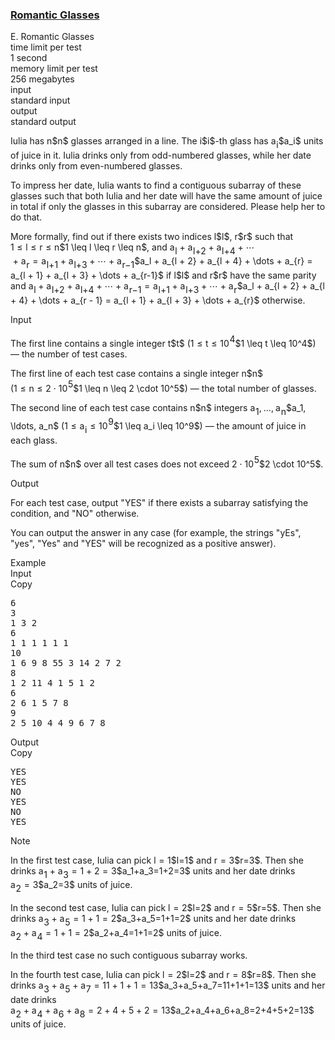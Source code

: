 <h3><a href="https://codeforces.com/contest/1915/problem/E" target="_blank" rel="noopener noreferrer">Romantic Glasses</a></h3>

<div class="header"><div class="title">E. Romantic Glasses</div><div class="time-limit"><div class="property-title">time limit per test</div>1 second</div><div class="memory-limit"><div class="property-title">memory limit per test</div>256 megabytes</div><div class="input-file input-standard"><div class="property-title">input</div>standard input</div><div class="output-file output-standard"><div class="property-title">output</div>standard output</div></div><div><p>Iulia has <span class="MathJax_Preview" style="color: inherit;"><span class="MJXp-math" id="MJXp-Span-1"><span class="MJXp-mi MJXp-italic" id="MJXp-Span-2">n</span></span></span>$n$ glasses arranged in a line. The <span class="MathJax_Preview" style="color: inherit;"><span class="MJXp-math" id="MJXp-Span-3"><span class="MJXp-mi MJXp-italic" id="MJXp-Span-4">i</span></span></span>$i$-th glass has <span class="MathJax_Preview" style="color: inherit;"><span class="MJXp-math" id="MJXp-Span-5"><span class="MJXp-msubsup" id="MJXp-Span-6"><span class="MJXp-mi MJXp-italic" id="MJXp-Span-7" style="margin-right: 0.05em;">a</span><span class="MJXp-mi MJXp-italic MJXp-script" id="MJXp-Span-8" style="vertical-align: -0.4em;">i</span></span></span></span>$a_i$ units of juice in it. Iulia drinks only from odd-numbered glasses, while her date drinks only from even-numbered glasses.</p><p>To impress her date, Iulia wants to find a contiguous subarray of these glasses such that both Iulia and her date will have the same amount of juice in total if only the glasses in this subarray are considered. Please help her to do that.</p><p>More formally, find out if there exists two indices <span class="MathJax_Preview" style="color: inherit;"><span class="MJXp-math" id="MJXp-Span-9"><span class="MJXp-mi MJXp-italic" id="MJXp-Span-10">l</span></span></span>$l$, <span class="MathJax_Preview" style="color: inherit;"><span class="MJXp-math" id="MJXp-Span-11"><span class="MJXp-mi MJXp-italic" id="MJXp-Span-12">r</span></span></span>$r$ such that <span class="MathJax_Preview" style="color: inherit;"><span class="MJXp-math" id="MJXp-Span-13"><span class="MJXp-mn" id="MJXp-Span-14">1</span><span class="MJXp-mo" id="MJXp-Span-15" style="margin-left: 0.333em; margin-right: 0.333em;">≤</span><span class="MJXp-mi MJXp-italic" id="MJXp-Span-16">l</span><span class="MJXp-mo" id="MJXp-Span-17" style="margin-left: 0.333em; margin-right: 0.333em;">≤</span><span class="MJXp-mi MJXp-italic" id="MJXp-Span-18">r</span><span class="MJXp-mo" id="MJXp-Span-19" style="margin-left: 0.333em; margin-right: 0.333em;">≤</span><span class="MJXp-mi MJXp-italic" id="MJXp-Span-20">n</span></span></span>$1 \leq l \leq r \leq n$, and <span class="MathJax_Preview" style="color: inherit;"><span class="MJXp-math" id="MJXp-Span-21"><span class="MJXp-msubsup" id="MJXp-Span-22"><span class="MJXp-mi MJXp-italic" id="MJXp-Span-23" style="margin-right: 0.05em;">a</span><span class="MJXp-mi MJXp-italic MJXp-script" id="MJXp-Span-24" style="vertical-align: -0.4em;">l</span></span><span class="MJXp-mo" id="MJXp-Span-25" style="margin-left: 0.267em; margin-right: 0.267em;">+</span><span class="MJXp-msubsup" id="MJXp-Span-26"><span class="MJXp-mi MJXp-italic" id="MJXp-Span-27" style="margin-right: 0.05em;">a</span><span class="MJXp-mrow MJXp-script" id="MJXp-Span-28" style="vertical-align: -0.4em;"><span class="MJXp-mi MJXp-italic" id="MJXp-Span-29">l</span><span class="MJXp-mo" id="MJXp-Span-30">+</span><span class="MJXp-mn" id="MJXp-Span-31">2</span></span></span><span class="MJXp-mo" id="MJXp-Span-32" style="margin-left: 0.267em; margin-right: 0.267em;">+</span><span class="MJXp-msubsup" id="MJXp-Span-33"><span class="MJXp-mi MJXp-italic" id="MJXp-Span-34" style="margin-right: 0.05em;">a</span><span class="MJXp-mrow MJXp-script" id="MJXp-Span-35" style="vertical-align: -0.4em;"><span class="MJXp-mi MJXp-italic" id="MJXp-Span-36">l</span><span class="MJXp-mo" id="MJXp-Span-37">+</span><span class="MJXp-mn" id="MJXp-Span-38">4</span></span></span><span class="MJXp-mo" id="MJXp-Span-39" style="margin-left: 0.267em; margin-right: 0.267em;">+</span><span class="MJXp-mo" id="MJXp-Span-40" style="margin-left: 0em; margin-right: 0em;">⋯</span><span class="MJXp-mo" id="MJXp-Span-41" style="margin-left: 0.267em; margin-right: 0.267em;">+</span><span class="MJXp-msubsup" id="MJXp-Span-42"><span class="MJXp-mi MJXp-italic" id="MJXp-Span-43" style="margin-right: 0.05em;">a</span><span class="MJXp-mrow MJXp-script" id="MJXp-Span-44" style="vertical-align: -0.4em;"><span class="MJXp-mi MJXp-italic" id="MJXp-Span-45">r</span></span></span><span class="MJXp-mo" id="MJXp-Span-46" style="margin-left: 0.333em; margin-right: 0.333em;">=</span><span class="MJXp-msubsup" id="MJXp-Span-47"><span class="MJXp-mi MJXp-italic" id="MJXp-Span-48" style="margin-right: 0.05em;">a</span><span class="MJXp-mrow MJXp-script" id="MJXp-Span-49" style="vertical-align: -0.4em;"><span class="MJXp-mi MJXp-italic" id="MJXp-Span-50">l</span><span class="MJXp-mo" id="MJXp-Span-51">+</span><span class="MJXp-mn" id="MJXp-Span-52">1</span></span></span><span class="MJXp-mo" id="MJXp-Span-53" style="margin-left: 0.267em; margin-right: 0.267em;">+</span><span class="MJXp-msubsup" id="MJXp-Span-54"><span class="MJXp-mi MJXp-italic" id="MJXp-Span-55" style="margin-right: 0.05em;">a</span><span class="MJXp-mrow MJXp-script" id="MJXp-Span-56" style="vertical-align: -0.4em;"><span class="MJXp-mi MJXp-italic" id="MJXp-Span-57">l</span><span class="MJXp-mo" id="MJXp-Span-58">+</span><span class="MJXp-mn" id="MJXp-Span-59">3</span></span></span><span class="MJXp-mo" id="MJXp-Span-60" style="margin-left: 0.267em; margin-right: 0.267em;">+</span><span class="MJXp-mo" id="MJXp-Span-61" style="margin-left: 0em; margin-right: 0em;">⋯</span><span class="MJXp-mo" id="MJXp-Span-62" style="margin-left: 0.267em; margin-right: 0.267em;">+</span><span class="MJXp-msubsup" id="MJXp-Span-63"><span class="MJXp-mi MJXp-italic" id="MJXp-Span-64" style="margin-right: 0.05em;">a</span><span class="MJXp-mrow MJXp-script" id="MJXp-Span-65" style="vertical-align: -0.4em;"><span class="MJXp-mi MJXp-italic" id="MJXp-Span-66">r</span><span class="MJXp-mo" id="MJXp-Span-67">−</span><span class="MJXp-mn" id="MJXp-Span-68">1</span></span></span></span></span>$a_l + a_{l + 2} + a_{l + 4} + \dots + a_{r} = a_{l + 1} + a_{l + 3} + \dots + a_{r-1}$ if <span class="MathJax_Preview" style="color: inherit;"><span class="MJXp-math" id="MJXp-Span-69"><span class="MJXp-mi MJXp-italic" id="MJXp-Span-70">l</span></span></span>$l$ and <span class="MathJax_Preview" style="color: inherit;"><span class="MJXp-math" id="MJXp-Span-71"><span class="MJXp-mi MJXp-italic" id="MJXp-Span-72">r</span></span></span>$r$ have the same parity and <span class="MathJax_Preview" style="color: inherit;"><span class="MJXp-math" id="MJXp-Span-73"><span class="MJXp-msubsup" id="MJXp-Span-74"><span class="MJXp-mi MJXp-italic" id="MJXp-Span-75" style="margin-right: 0.05em;">a</span><span class="MJXp-mi MJXp-italic MJXp-script" id="MJXp-Span-76" style="vertical-align: -0.4em;">l</span></span><span class="MJXp-mo" id="MJXp-Span-77" style="margin-left: 0.267em; margin-right: 0.267em;">+</span><span class="MJXp-msubsup" id="MJXp-Span-78"><span class="MJXp-mi MJXp-italic" id="MJXp-Span-79" style="margin-right: 0.05em;">a</span><span class="MJXp-mrow MJXp-script" id="MJXp-Span-80" style="vertical-align: -0.4em;"><span class="MJXp-mi MJXp-italic" id="MJXp-Span-81">l</span><span class="MJXp-mo" id="MJXp-Span-82">+</span><span class="MJXp-mn" id="MJXp-Span-83">2</span></span></span><span class="MJXp-mo" id="MJXp-Span-84" style="margin-left: 0.267em; margin-right: 0.267em;">+</span><span class="MJXp-msubsup" id="MJXp-Span-85"><span class="MJXp-mi MJXp-italic" id="MJXp-Span-86" style="margin-right: 0.05em;">a</span><span class="MJXp-mrow MJXp-script" id="MJXp-Span-87" style="vertical-align: -0.4em;"><span class="MJXp-mi MJXp-italic" id="MJXp-Span-88">l</span><span class="MJXp-mo" id="MJXp-Span-89">+</span><span class="MJXp-mn" id="MJXp-Span-90">4</span></span></span><span class="MJXp-mo" id="MJXp-Span-91" style="margin-left: 0.267em; margin-right: 0.267em;">+</span><span class="MJXp-mo" id="MJXp-Span-92" style="margin-left: 0em; margin-right: 0em;">⋯</span><span class="MJXp-mo" id="MJXp-Span-93" style="margin-left: 0.267em; margin-right: 0.267em;">+</span><span class="MJXp-msubsup" id="MJXp-Span-94"><span class="MJXp-mi MJXp-italic" id="MJXp-Span-95" style="margin-right: 0.05em;">a</span><span class="MJXp-mrow MJXp-script" id="MJXp-Span-96" style="vertical-align: -0.4em;"><span class="MJXp-mi MJXp-italic" id="MJXp-Span-97">r</span><span class="MJXp-mo" id="MJXp-Span-98">−</span><span class="MJXp-mn" id="MJXp-Span-99">1</span></span></span><span class="MJXp-mo" id="MJXp-Span-100" style="margin-left: 0.333em; margin-right: 0.333em;">=</span><span class="MJXp-msubsup" id="MJXp-Span-101"><span class="MJXp-mi MJXp-italic" id="MJXp-Span-102" style="margin-right: 0.05em;">a</span><span class="MJXp-mrow MJXp-script" id="MJXp-Span-103" style="vertical-align: -0.4em;"><span class="MJXp-mi MJXp-italic" id="MJXp-Span-104">l</span><span class="MJXp-mo" id="MJXp-Span-105">+</span><span class="MJXp-mn" id="MJXp-Span-106">1</span></span></span><span class="MJXp-mo" id="MJXp-Span-107" style="margin-left: 0.267em; margin-right: 0.267em;">+</span><span class="MJXp-msubsup" id="MJXp-Span-108"><span class="MJXp-mi MJXp-italic" id="MJXp-Span-109" style="margin-right: 0.05em;">a</span><span class="MJXp-mrow MJXp-script" id="MJXp-Span-110" style="vertical-align: -0.4em;"><span class="MJXp-mi MJXp-italic" id="MJXp-Span-111">l</span><span class="MJXp-mo" id="MJXp-Span-112">+</span><span class="MJXp-mn" id="MJXp-Span-113">3</span></span></span><span class="MJXp-mo" id="MJXp-Span-114" style="margin-left: 0.267em; margin-right: 0.267em;">+</span><span class="MJXp-mo" id="MJXp-Span-115" style="margin-left: 0em; margin-right: 0em;">⋯</span><span class="MJXp-mo" id="MJXp-Span-116" style="margin-left: 0.267em; margin-right: 0.267em;">+</span><span class="MJXp-msubsup" id="MJXp-Span-117"><span class="MJXp-mi MJXp-italic" id="MJXp-Span-118" style="margin-right: 0.05em;">a</span><span class="MJXp-mrow MJXp-script" id="MJXp-Span-119" style="vertical-align: -0.4em;"><span class="MJXp-mi MJXp-italic" id="MJXp-Span-120">r</span></span></span></span></span>$a_l + a_{l + 2} + a_{l + 4} + \dots + a_{r - 1} = a_{l + 1} + a_{l + 3} + \dots + a_{r}$ otherwise.</p></div><div class="input-specification"><div class="section-title">Input</div><p>The first line contains a single integer <span class="MathJax_Preview" style="color: inherit;"><span class="MJXp-math" id="MJXp-Span-121"><span class="MJXp-mi MJXp-italic" id="MJXp-Span-122">t</span></span></span>$t$ (<span class="MathJax_Preview" style="color: inherit;"><span class="MJXp-math" id="MJXp-Span-123"><span class="MJXp-mn" id="MJXp-Span-124">1</span><span class="MJXp-mo" id="MJXp-Span-125" style="margin-left: 0.333em; margin-right: 0.333em;">≤</span><span class="MJXp-mi MJXp-italic" id="MJXp-Span-126">t</span><span class="MJXp-mo" id="MJXp-Span-127" style="margin-left: 0.333em; margin-right: 0.333em;">≤</span><span class="MJXp-msubsup" id="MJXp-Span-128"><span class="MJXp-mn" id="MJXp-Span-129" style="margin-right: 0.05em;">10</span><span class="MJXp-mn MJXp-script" id="MJXp-Span-130" style="vertical-align: 0.5em;">4</span></span></span></span>$1 \leq t \leq 10^4$) — the number of test cases.</p><p>The first line of each test case contains a single integer <span class="MathJax_Preview" style="color: inherit;"><span class="MJXp-math" id="MJXp-Span-131"><span class="MJXp-mi MJXp-italic" id="MJXp-Span-132">n</span></span></span>$n$ (<span class="MathJax_Preview" style="color: inherit;"><span class="MJXp-math" id="MJXp-Span-133"><span class="MJXp-mn" id="MJXp-Span-134">1</span><span class="MJXp-mo" id="MJXp-Span-135" style="margin-left: 0.333em; margin-right: 0.333em;">≤</span><span class="MJXp-mi MJXp-italic" id="MJXp-Span-136">n</span><span class="MJXp-mo" id="MJXp-Span-137" style="margin-left: 0.333em; margin-right: 0.333em;">≤</span><span class="MJXp-mn" id="MJXp-Span-138">2</span><span class="MJXp-mo" id="MJXp-Span-139" style="margin-left: 0.267em; margin-right: 0.267em;">⋅</span><span class="MJXp-msubsup" id="MJXp-Span-140"><span class="MJXp-mn" id="MJXp-Span-141" style="margin-right: 0.05em;">10</span><span class="MJXp-mn MJXp-script" id="MJXp-Span-142" style="vertical-align: 0.5em;">5</span></span></span></span>$1 \leq n \leq 2 \cdot 10^5$) — the total number of glasses.</p><p>The second line of each test case contains <span class="MathJax_Preview" style="color: inherit;"><span class="MJXp-math" id="MJXp-Span-143"><span class="MJXp-mi MJXp-italic" id="MJXp-Span-144">n</span></span></span>$n$ integers <span class="MathJax_Preview" style="color: inherit;"><span class="MJXp-math" id="MJXp-Span-145"><span class="MJXp-msubsup" id="MJXp-Span-146"><span class="MJXp-mi MJXp-italic" id="MJXp-Span-147" style="margin-right: 0.05em;">a</span><span class="MJXp-mn MJXp-script" id="MJXp-Span-148" style="vertical-align: -0.4em;">1</span></span><span class="MJXp-mo" id="MJXp-Span-149" style="margin-left: 0em; margin-right: 0.222em;">,</span><span class="MJXp-mo" id="MJXp-Span-150" style="margin-left: 0em; margin-right: 0em;">…</span><span class="MJXp-mo" id="MJXp-Span-151" style="margin-left: 0em; margin-right: 0.222em;">,</span><span class="MJXp-msubsup" id="MJXp-Span-152"><span class="MJXp-mi MJXp-italic" id="MJXp-Span-153" style="margin-right: 0.05em;">a</span><span class="MJXp-mi MJXp-italic MJXp-script" id="MJXp-Span-154" style="vertical-align: -0.4em;">n</span></span></span></span>$a_1, \ldots, a_n$ (<span class="MathJax_Preview" style="color: inherit;"><span class="MJXp-math" id="MJXp-Span-155"><span class="MJXp-mn" id="MJXp-Span-156">1</span><span class="MJXp-mo" id="MJXp-Span-157" style="margin-left: 0.333em; margin-right: 0.333em;">≤</span><span class="MJXp-msubsup" id="MJXp-Span-158"><span class="MJXp-mi MJXp-italic" id="MJXp-Span-159" style="margin-right: 0.05em;">a</span><span class="MJXp-mi MJXp-italic MJXp-script" id="MJXp-Span-160" style="vertical-align: -0.4em;">i</span></span><span class="MJXp-mo" id="MJXp-Span-161" style="margin-left: 0.333em; margin-right: 0.333em;">≤</span><span class="MJXp-msubsup" id="MJXp-Span-162"><span class="MJXp-mn" id="MJXp-Span-163" style="margin-right: 0.05em;">10</span><span class="MJXp-mn MJXp-script" id="MJXp-Span-164" style="vertical-align: 0.5em;">9</span></span></span></span>$1 \leq a_i \leq 10^9$) — the amount of juice in each glass.</p><p>The sum of <span class="MathJax_Preview" style="color: inherit;"><span class="MJXp-math" id="MJXp-Span-165"><span class="MJXp-mi MJXp-italic" id="MJXp-Span-166">n</span></span></span>$n$ over all test cases does not exceed <span class="MathJax_Preview" style="color: inherit;"><span class="MJXp-math" id="MJXp-Span-167"><span class="MJXp-mn" id="MJXp-Span-168">2</span><span class="MJXp-mo" id="MJXp-Span-169" style="margin-left: 0.267em; margin-right: 0.267em;">⋅</span><span class="MJXp-msubsup" id="MJXp-Span-170"><span class="MJXp-mn" id="MJXp-Span-171" style="margin-right: 0.05em;">10</span><span class="MJXp-mn MJXp-script" id="MJXp-Span-172" style="vertical-align: 0.5em;">5</span></span></span></span>$2 \cdot 10^5$.</p></div><div class="output-specification"><div class="section-title">Output</div><p>For each test case, output "<span class="tex-font-style-tt">YES</span>" if there exists a subarray satisfying the condition, and "<span class="tex-font-style-tt">NO</span>" otherwise.</p><p>You can output the answer in any case (for example, the strings "<span class="tex-font-style-tt">yEs</span>", "<span class="tex-font-style-tt">yes</span>", "<span class="tex-font-style-tt">Yes</span>" and "<span class="tex-font-style-tt">YES</span>" will be recognized as a positive answer).</p></div><div class="sample-tests"><div class="section-title">Example</div><div class="sample-test"><div class="input"><div class="title">Input<div title="Copy" data-clipboard-target="#id009174835937672543" id="id0044855959822904456" class="input-output-copier">Copy</div></div><pre id="id009174835937672543"><div class="test-example-line test-example-line-even test-example-line-0">6</div><div class="test-example-line test-example-line-odd test-example-line-1">3</div><div class="test-example-line test-example-line-odd test-example-line-1">1 3 2</div><div class="test-example-line test-example-line-even test-example-line-2">6</div><div class="test-example-line test-example-line-even test-example-line-2">1 1 1 1 1 1</div><div class="test-example-line test-example-line-odd test-example-line-3">10</div><div class="test-example-line test-example-line-odd test-example-line-3">1 6 9 8 55 3 14 2 7 2</div><div class="test-example-line test-example-line-even test-example-line-4">8</div><div class="test-example-line test-example-line-even test-example-line-4">1 2 11 4 1 5 1 2</div><div class="test-example-line test-example-line-odd test-example-line-5">6</div><div class="test-example-line test-example-line-odd test-example-line-5">2 6 1 5 7 8</div><div class="test-example-line test-example-line-even test-example-line-6">9</div><div class="test-example-line test-example-line-even test-example-line-6">2 5 10 4 4 9 6 7 8</div></pre></div><div class="output"><div class="title">Output<div title="Copy" data-clipboard-target="#id009448041217003434" id="id0014801080847640957" class="input-output-copier">Copy</div></div><pre id="id009448041217003434">YES
YES
NO
YES
NO
YES
</pre></div></div></div><div class="note"><div class="section-title">Note</div><p>In the first test case, Iulia can pick <span class="MathJax_Preview" style="color: inherit;"><span class="MJXp-math" id="MJXp-Span-173"><span class="MJXp-mi MJXp-italic" id="MJXp-Span-174">l</span><span class="MJXp-mo" id="MJXp-Span-175" style="margin-left: 0.333em; margin-right: 0.333em;">=</span><span class="MJXp-mn" id="MJXp-Span-176">1</span></span></span>$l=1$ and <span class="MathJax_Preview" style="color: inherit;"><span class="MJXp-math" id="MJXp-Span-177"><span class="MJXp-mi MJXp-italic" id="MJXp-Span-178">r</span><span class="MJXp-mo" id="MJXp-Span-179" style="margin-left: 0.333em; margin-right: 0.333em;">=</span><span class="MJXp-mn" id="MJXp-Span-180">3</span></span></span>$r=3$. Then she drinks <span class="MathJax_Preview" style="color: inherit;"><span class="MJXp-math" id="MJXp-Span-181"><span class="MJXp-msubsup" id="MJXp-Span-182"><span class="MJXp-mi MJXp-italic" id="MJXp-Span-183" style="margin-right: 0.05em;">a</span><span class="MJXp-mn MJXp-script" id="MJXp-Span-184" style="vertical-align: -0.4em;">1</span></span><span class="MJXp-mo" id="MJXp-Span-185" style="margin-left: 0.267em; margin-right: 0.267em;">+</span><span class="MJXp-msubsup" id="MJXp-Span-186"><span class="MJXp-mi MJXp-italic" id="MJXp-Span-187" style="margin-right: 0.05em;">a</span><span class="MJXp-mn MJXp-script" id="MJXp-Span-188" style="vertical-align: -0.4em;">3</span></span><span class="MJXp-mo" id="MJXp-Span-189" style="margin-left: 0.333em; margin-right: 0.333em;">=</span><span class="MJXp-mn" id="MJXp-Span-190">1</span><span class="MJXp-mo" id="MJXp-Span-191" style="margin-left: 0.267em; margin-right: 0.267em;">+</span><span class="MJXp-mn" id="MJXp-Span-192">2</span><span class="MJXp-mo" id="MJXp-Span-193" style="margin-left: 0.333em; margin-right: 0.333em;">=</span><span class="MJXp-mn" id="MJXp-Span-194">3</span></span></span>$a_1+a_3=1+2=3$ units and her date drinks <span class="MathJax_Preview" style="color: inherit;"><span class="MJXp-math" id="MJXp-Span-195"><span class="MJXp-msubsup" id="MJXp-Span-196"><span class="MJXp-mi MJXp-italic" id="MJXp-Span-197" style="margin-right: 0.05em;">a</span><span class="MJXp-mn MJXp-script" id="MJXp-Span-198" style="vertical-align: -0.4em;">2</span></span><span class="MJXp-mo" id="MJXp-Span-199" style="margin-left: 0.333em; margin-right: 0.333em;">=</span><span class="MJXp-mn" id="MJXp-Span-200">3</span></span></span>$a_2=3$ units of juice.</p><p>In the second test case, Iulia can pick <span class="MathJax_Preview" style="color: inherit;"><span class="MJXp-math" id="MJXp-Span-201"><span class="MJXp-mi MJXp-italic" id="MJXp-Span-202">l</span><span class="MJXp-mo" id="MJXp-Span-203" style="margin-left: 0.333em; margin-right: 0.333em;">=</span><span class="MJXp-mn" id="MJXp-Span-204">2</span></span></span>$l=2$ and <span class="MathJax_Preview" style="color: inherit;"><span class="MJXp-math" id="MJXp-Span-205"><span class="MJXp-mi MJXp-italic" id="MJXp-Span-206">r</span><span class="MJXp-mo" id="MJXp-Span-207" style="margin-left: 0.333em; margin-right: 0.333em;">=</span><span class="MJXp-mn" id="MJXp-Span-208">5</span></span></span>$r=5$. Then she drinks <span class="MathJax_Preview" style="color: inherit;"><span class="MJXp-math" id="MJXp-Span-209"><span class="MJXp-msubsup" id="MJXp-Span-210"><span class="MJXp-mi MJXp-italic" id="MJXp-Span-211" style="margin-right: 0.05em;">a</span><span class="MJXp-mn MJXp-script" id="MJXp-Span-212" style="vertical-align: -0.4em;">3</span></span><span class="MJXp-mo" id="MJXp-Span-213" style="margin-left: 0.267em; margin-right: 0.267em;">+</span><span class="MJXp-msubsup" id="MJXp-Span-214"><span class="MJXp-mi MJXp-italic" id="MJXp-Span-215" style="margin-right: 0.05em;">a</span><span class="MJXp-mn MJXp-script" id="MJXp-Span-216" style="vertical-align: -0.4em;">5</span></span><span class="MJXp-mo" id="MJXp-Span-217" style="margin-left: 0.333em; margin-right: 0.333em;">=</span><span class="MJXp-mn" id="MJXp-Span-218">1</span><span class="MJXp-mo" id="MJXp-Span-219" style="margin-left: 0.267em; margin-right: 0.267em;">+</span><span class="MJXp-mn" id="MJXp-Span-220">1</span><span class="MJXp-mo" id="MJXp-Span-221" style="margin-left: 0.333em; margin-right: 0.333em;">=</span><span class="MJXp-mn" id="MJXp-Span-222">2</span></span></span>$a_3+a_5=1+1=2$ units and her date drinks <span class="MathJax_Preview" style="color: inherit;"><span class="MJXp-math" id="MJXp-Span-223"><span class="MJXp-msubsup" id="MJXp-Span-224"><span class="MJXp-mi MJXp-italic" id="MJXp-Span-225" style="margin-right: 0.05em;">a</span><span class="MJXp-mn MJXp-script" id="MJXp-Span-226" style="vertical-align: -0.4em;">2</span></span><span class="MJXp-mo" id="MJXp-Span-227" style="margin-left: 0.267em; margin-right: 0.267em;">+</span><span class="MJXp-msubsup" id="MJXp-Span-228"><span class="MJXp-mi MJXp-italic" id="MJXp-Span-229" style="margin-right: 0.05em;">a</span><span class="MJXp-mn MJXp-script" id="MJXp-Span-230" style="vertical-align: -0.4em;">4</span></span><span class="MJXp-mo" id="MJXp-Span-231" style="margin-left: 0.333em; margin-right: 0.333em;">=</span><span class="MJXp-mn" id="MJXp-Span-232">1</span><span class="MJXp-mo" id="MJXp-Span-233" style="margin-left: 0.267em; margin-right: 0.267em;">+</span><span class="MJXp-mn" id="MJXp-Span-234">1</span><span class="MJXp-mo" id="MJXp-Span-235" style="margin-left: 0.333em; margin-right: 0.333em;">=</span><span class="MJXp-mn" id="MJXp-Span-236">2</span></span></span>$a_2+a_4=1+1=2$ units of juice.</p><p>In the third test case no such contiguous subarray works.</p><p>In the fourth test case, Iulia can pick <span class="MathJax_Preview" style="color: inherit;"><span class="MJXp-math" id="MJXp-Span-237"><span class="MJXp-mi MJXp-italic" id="MJXp-Span-238">l</span><span class="MJXp-mo" id="MJXp-Span-239" style="margin-left: 0.333em; margin-right: 0.333em;">=</span><span class="MJXp-mn" id="MJXp-Span-240">2</span></span></span>$l=2$ and <span class="MathJax_Preview" style="color: inherit;"><span class="MJXp-math" id="MJXp-Span-241"><span class="MJXp-mi MJXp-italic" id="MJXp-Span-242">r</span><span class="MJXp-mo" id="MJXp-Span-243" style="margin-left: 0.333em; margin-right: 0.333em;">=</span><span class="MJXp-mn" id="MJXp-Span-244">8</span></span></span>$r=8$. Then she drinks <span class="MathJax_Preview" style="color: inherit;"><span class="MJXp-math" id="MJXp-Span-245"><span class="MJXp-msubsup" id="MJXp-Span-246"><span class="MJXp-mi MJXp-italic" id="MJXp-Span-247" style="margin-right: 0.05em;">a</span><span class="MJXp-mn MJXp-script" id="MJXp-Span-248" style="vertical-align: -0.4em;">3</span></span><span class="MJXp-mo" id="MJXp-Span-249" style="margin-left: 0.267em; margin-right: 0.267em;">+</span><span class="MJXp-msubsup" id="MJXp-Span-250"><span class="MJXp-mi MJXp-italic" id="MJXp-Span-251" style="margin-right: 0.05em;">a</span><span class="MJXp-mn MJXp-script" id="MJXp-Span-252" style="vertical-align: -0.4em;">5</span></span><span class="MJXp-mo" id="MJXp-Span-253" style="margin-left: 0.267em; margin-right: 0.267em;">+</span><span class="MJXp-msubsup" id="MJXp-Span-254"><span class="MJXp-mi MJXp-italic" id="MJXp-Span-255" style="margin-right: 0.05em;">a</span><span class="MJXp-mn MJXp-script" id="MJXp-Span-256" style="vertical-align: -0.4em;">7</span></span><span class="MJXp-mo" id="MJXp-Span-257" style="margin-left: 0.333em; margin-right: 0.333em;">=</span><span class="MJXp-mn" id="MJXp-Span-258">11</span><span class="MJXp-mo" id="MJXp-Span-259" style="margin-left: 0.267em; margin-right: 0.267em;">+</span><span class="MJXp-mn" id="MJXp-Span-260">1</span><span class="MJXp-mo" id="MJXp-Span-261" style="margin-left: 0.267em; margin-right: 0.267em;">+</span><span class="MJXp-mn" id="MJXp-Span-262">1</span><span class="MJXp-mo" id="MJXp-Span-263" style="margin-left: 0.333em; margin-right: 0.333em;">=</span><span class="MJXp-mn" id="MJXp-Span-264">13</span></span></span>$a_3+a_5+a_7=11+1+1=13$ units and her date drinks <span class="MathJax_Preview" style="color: inherit;"><span class="MJXp-math" id="MJXp-Span-265"><span class="MJXp-msubsup" id="MJXp-Span-266"><span class="MJXp-mi MJXp-italic" id="MJXp-Span-267" style="margin-right: 0.05em;">a</span><span class="MJXp-mn MJXp-script" id="MJXp-Span-268" style="vertical-align: -0.4em;">2</span></span><span class="MJXp-mo" id="MJXp-Span-269" style="margin-left: 0.267em; margin-right: 0.267em;">+</span><span class="MJXp-msubsup" id="MJXp-Span-270"><span class="MJXp-mi MJXp-italic" id="MJXp-Span-271" style="margin-right: 0.05em;">a</span><span class="MJXp-mn MJXp-script" id="MJXp-Span-272" style="vertical-align: -0.4em;">4</span></span><span class="MJXp-mo" id="MJXp-Span-273" style="margin-left: 0.267em; margin-right: 0.267em;">+</span><span class="MJXp-msubsup" id="MJXp-Span-274"><span class="MJXp-mi MJXp-italic" id="MJXp-Span-275" style="margin-right: 0.05em;">a</span><span class="MJXp-mn MJXp-script" id="MJXp-Span-276" style="vertical-align: -0.4em;">6</span></span><span class="MJXp-mo" id="MJXp-Span-277" style="margin-left: 0.267em; margin-right: 0.267em;">+</span><span class="MJXp-msubsup" id="MJXp-Span-278"><span class="MJXp-mi MJXp-italic" id="MJXp-Span-279" style="margin-right: 0.05em;">a</span><span class="MJXp-mn MJXp-script" id="MJXp-Span-280" style="vertical-align: -0.4em;">8</span></span><span class="MJXp-mo" id="MJXp-Span-281" style="margin-left: 0.333em; margin-right: 0.333em;">=</span><span class="MJXp-mn" id="MJXp-Span-282">2</span><span class="MJXp-mo" id="MJXp-Span-283" style="margin-left: 0.267em; margin-right: 0.267em;">+</span><span class="MJXp-mn" id="MJXp-Span-284">4</span><span class="MJXp-mo" id="MJXp-Span-285" style="margin-left: 0.267em; margin-right: 0.267em;">+</span><span class="MJXp-mn" id="MJXp-Span-286">5</span><span class="MJXp-mo" id="MJXp-Span-287" style="margin-left: 0.267em; margin-right: 0.267em;">+</span><span class="MJXp-mn" id="MJXp-Span-288">2</span><span class="MJXp-mo" id="MJXp-Span-289" style="margin-left: 0.333em; margin-right: 0.333em;">=</span><span class="MJXp-mn" id="MJXp-Span-290">13</span></span></span>$a_2+a_4+a_6+a_8=2+4+5+2=13$ units of juice.</p></div>